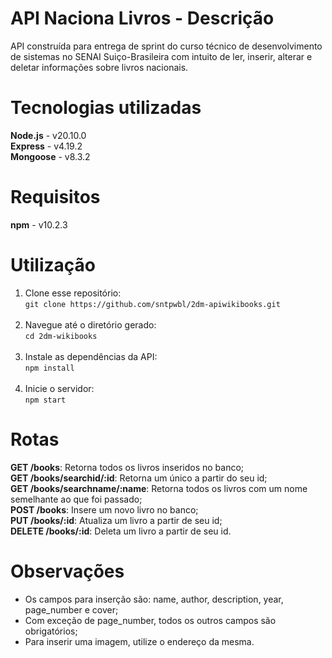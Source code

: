 <h1>API Naciona Livros - Descrição</h1>
API construída para entrega de sprint do curso técnico de desenvolvimento de sistemas no SENAI Suiço-Brasileira com intuito de ler, inserir, alterar e deletar informações sobre livros nacionais.

<h1>Tecnologias utilizadas</h1>
<strong>Node.js</strong> - v20.10.0<br>
<strong>Express</strong> - v4.19.2<br>
<strong>Mongoose</strong> - v8.3.2

<h1>Requisitos</h1>
<strong>npm</strong> - v10.2.3

<h1>Utilização</h1>
<ol>
  <li>Clone esse repositório:<br><code>git clone https://github.com/sntpwbl/2dm-apiwikibooks.git</code></li><br>
  <li>Navegue até o diretório gerado:<br><code>cd 2dm-wikibooks</code></li><br>
  <li>Instale as dependências da API:<br><code>npm install</code></li><br>
  <li>Inicie o servidor:<br><code>npm start</code></li>
</ol>

<h1>Rotas</h1>
<strong>GET /books</strong>: Retorna todos os livros inseridos no banco;<br>
<strong>GET /books/searchid/:id</strong>: Retorna um único a partir do seu id;<br>
<strong>GET /books/searchname/:name</strong>: Retorna todos os livros com um nome semelhante ao que foi passado;<br>
<strong>POST /books</strong>: Insere um novo livro no banco;<br>
<strong>PUT /books/:id</strong>: Atualiza um livro a partir de seu id;<br>
<strong>DELETE /books/:id</strong>: Deleta um livro a partir de seu id.

<h1>Observações</h1>
<ul>
  <li>Os campos para inserção são: name, author, description, year, page_number e cover;</li>
  <li>Com exceção de page_number, todos os outros campos são obrigatórios;</li>
  <li>Para inserir uma imagem, utilize o endereço da mesma.</li>
</ul>
